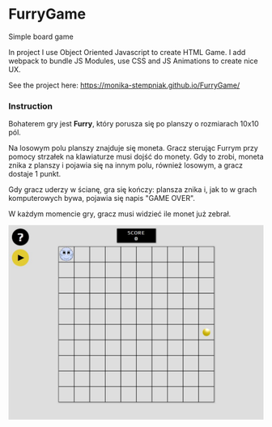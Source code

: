 # FurryGame
Simple board game

In project I use Object Oriented Javascript to create HTML Game. I add webpack to bundle JS Modules, use CSS and JS Animations to create nice UX.

See the project here:
https://monika-stempniak.github.io/FurryGame/

### Instruction

Bohaterem gry jest **Furry**, który porusza się po planszy o rozmiarach 10x10 pól.

Na losowym polu planszy znajduje się moneta. Gracz sterując Furrym przy pomocy strzałek na klawiaturze musi dojść do monety. Gdy to zrobi, moneta znika z planszy i pojawia się na innym polu, również losowym, a gracz dostaje 1 punkt.

Gdy gracz uderzy w ścianę, gra się kończy: plansza znika i, jak to w grach komputerowych bywa, pojawia się napis "GAME OVER".

W każdym momencie gry, gracz musi widzieć ile monet już zebrał.

![Układ_strony](screens/furry.jpg)
